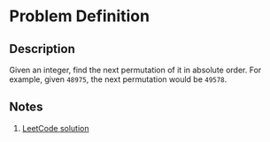 # Problem Definition

## Description

Given an integer, find the next permutation of it in absolute order. For example, given `48975`, the next permutation would be `49578`.

## Notes

1. [LeetCode solution](https://leetcode.com/problems/next-permutation/solution/)